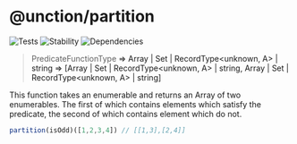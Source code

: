 # @unction/partition

![Tests][BADGE_TRAVIS]
![Stability][BADGE_STABILITY]
![Dependencies][BADGE_DEPENDENCY]

> PredicateFunctionType<A> => Array<A> | Set<A> | RecordType<unknown, A> | string => [Array<A> | Set<A> | RecordType<unknown, A> | string, Array<A> | Set<A> | RecordType<unknown, A> | string]

This function takes an enumerable and returns an Array of two enumerables. The first of which contains elements which satisfy the predicate, the second of which contains element which do not.

``` javascript
partition(isOdd)([1,2,3,4]) // [[1,3],[2,4]]
```

[BADGE_TRAVIS]: https://img.shields.io/travis/unctionjs/partition.svg?maxAge=2592000&style=flat-square
[BADGE_STABILITY]: https://img.shields.io/badge/stability-strong-green.svg?maxAge=2592000&style=flat-square
[BADGE_DEPENDENCY]: https://img.shields.io/david/unctionjs/partition.svg?maxAge=2592000&style=flat-square
